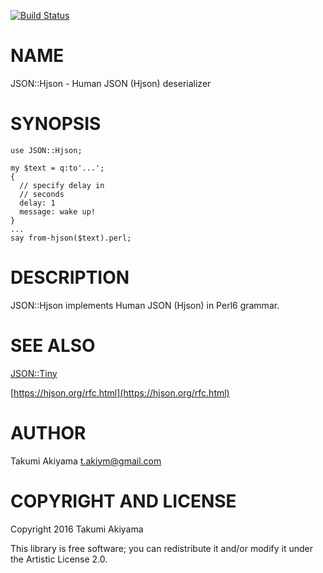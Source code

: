 [![Build Status](https://travis-ci.org/akiym/JSON-Hjson.svg?branch=master)](https://travis-ci.org/akiym/JSON-Hjson)

NAME
====

JSON::Hjson - Human JSON (Hjson) deserializer

SYNOPSIS
========

    use JSON::Hjson;

    my $text = q:to'...';
    {
      // specify delay in
      // seconds
      delay: 1
      message: wake up!
    }
    ...
    say from-hjson($text).perl;

DESCRIPTION
===========

JSON::Hjson implements Human JSON (Hjson) in Perl6 grammar.

SEE ALSO
========

[JSON::Tiny](JSON::Tiny)

[https://hjson.org/rfc.html](https://hjson.org/rfc.html)

AUTHOR
======

Takumi Akiyama <t.akiym@gmail.com>

COPYRIGHT AND LICENSE
=====================

Copyright 2016 Takumi Akiyama

This library is free software; you can redistribute it and/or modify it under the Artistic License 2.0.
